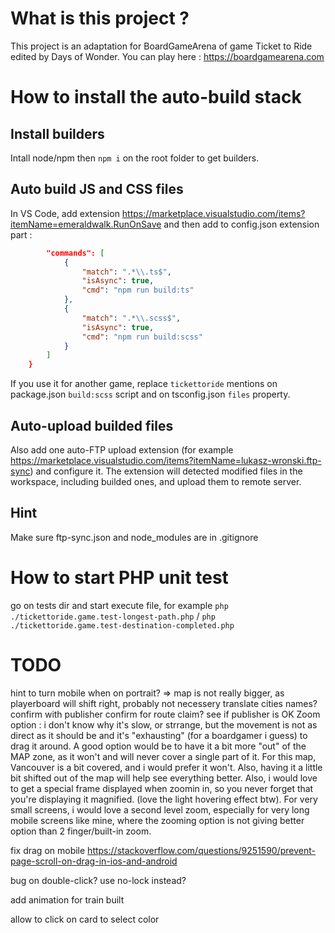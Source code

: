 # What is this project ? 
This project is an adaptation for BoardGameArena of game Ticket to Ride edited by Days of Wonder.
You can play here : https://boardgamearena.com

# How to install the auto-build stack

## Install builders
Intall node/npm then `npm i` on the root folder to get builders.

## Auto build JS and CSS files
In VS Code, add extension https://marketplace.visualstudio.com/items?itemName=emeraldwalk.RunOnSave and then add to config.json extension part :
```json
        "commands": [
            {
                "match": ".*\\.ts$",
                "isAsync": true,
                "cmd": "npm run build:ts"
            },
            {
                "match": ".*\\.scss$",
                "isAsync": true,
                "cmd": "npm run build:scss"
            }
        ]
    }
```
If you use it for another game, replace `tickettoride` mentions on package.json `build:scss` script and on tsconfig.json `files` property.

## Auto-upload builded files
Also add one auto-FTP upload extension (for example https://marketplace.visualstudio.com/items?itemName=lukasz-wronski.ftp-sync) and configure it. The extension will detected modified files in the workspace, including builded ones, and upload them to remote server.

## Hint
Make sure ftp-sync.json and node_modules are in .gitignore

# How to start PHP unit test
go on tests dir and start execute file, for example `php ./tickettoride.game.test-longest-path.php` / `php ./tickettoride.game.test-destination-completed.php`

# TODO
hint to turn mobile when on portrait? => map is not really bigger, as playerboard will shift right, probably not necessery
translate cities names? confirm with publisher
confirm for route claim? see if publisher is OK
Zoom option : i don't know why it's slow, or strrange, but the movement is not as direct as it should be and it's "exhausting" (for a boardgamer i guess) to drag it around. A good option would be to have it a bit more "out" of the MAP zone, as it won't and will never cover a single part of it. For this map, Vancouver is a bit covered, and i would prefer it won't. Also, having it a little bit shifted out of the map will help see everything better.
Also, i would love to get a special frame displayed when zoomin in, so you never forget that you're displaying it magnified. (love the light hovering effect btw).
For very small screens, i would love a second level zoom, especially for very long mobile screens like mine, where the zooming option is not giving better option than 2 finger/built-in zoom.

fix drag on mobile
https://stackoverflow.com/questions/9251590/prevent-page-scroll-on-drag-in-ios-and-android

bug on double-click? use no-lock instead?

add animation for train built

allow to click on card to select color
